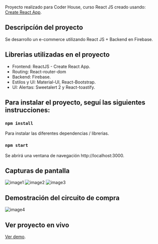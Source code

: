 Proyecto realizado para Coder House, curso React JS creado usando: [Create React App](https://github.com/facebook/create-react-app).

## Descripcíón del proyecto
Se desarrollo un e-commerce utilizando React JS + Backend en Firebase.

## Librerias utilizadas en el proyecto
- Frontend: ReactJS - Create React App.
- Routing: React-router-dom
- Backend: Firebase.
- Estilos y UI: Material-UI, React-Bootstrap.
- UI: Alertas: Sweetalert 2 y React-toastify.

## Para instalar el proyecto, seguí las siguientes instrucciones:

### `npm install`
Para instalar las diferentes dependencias / librerias.<br />

### `npm start`
Se abrirá una ventana de navegación http://localhost:3000.

## Capturas de pantalla
![image1]()
![image2]()
![image3]()

## Demostración del circuito de compra
![image4]()

## Ver proyecto en vivo
[Ver demo](https://react-ecommerce-project-deu49.ondigitalocean.app/).

